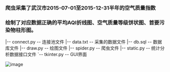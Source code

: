 

### 爬虫采集了武汉市2015-07-01至2015-12-31半年的空气质量指数

### 绘制了对应数据正确的平均AQI折线图、空气质量等级饼状图、首要污染物柱形图。


|-- connect.py -- 连接池文件
|-- data.txt -- 采集的数据文件
|-- db.sql -- 数据库文件
|-- draw.py -- 绘图文件
|-- spider.py -- 爬虫文件
|-- static.py -- 统计分析数据接口文件
`-- tkinter.py -- GUI界面

![image](https://github.com/zhourunlai/aqi/tree/master/screenshot/run-spider.png)
